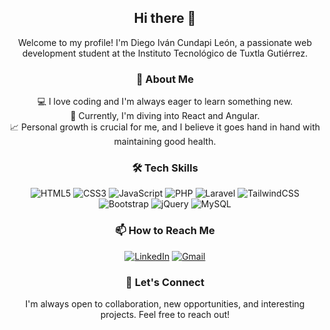 <div align="center">

## Hi there 👋

Welcome to my profile! I'm Diego Iván Cundapi León, a passionate web development student at the Instituto Tecnológico de Tuxtla Gutiérrez.

### 🚀 About Me
💻 I love coding and I'm always eager to learn something new.  
🌱 Currently, I'm diving into React and Angular.  
📈 Personal growth is crucial for me, and I believe it goes hand in hand with maintaining good health.

### 🛠️ Tech Skills
![HTML5](https://img.shields.io/badge/HTML5-E34F26?style=for-the-badge&logo=html5&logoColor=white)
![CSS3](https://img.shields.io/badge/CSS3-1572B6?style=for-the-badge&logo=css3&logoColor=white)
![JavaScript](https://img.shields.io/badge/JavaScript-F7DF1E?style=for-the-badge&logo=javascript&logoColor=black)
![PHP](https://img.shields.io/badge/PHP-777BB4?style=for-the-badge&logo=php&logoColor=white)
![Laravel](https://img.shields.io/badge/Laravel-FF2D20?style=for-the-badge&logo=laravel&logoColor=white)
![TailwindCSS](https://img.shields.io/badge/TailwindCSS-38B2AC?style=for-the-badge&logo=tailwind-css&logoColor=white)
![Bootstrap](https://img.shields.io/badge/Bootstrap-563D7C?style=for-the-badge&logo=bootstrap&logoColor=white)
![jQuery](https://img.shields.io/badge/jQuery-0769AD?style=for-the-badge&logo=jquery&logoColor=white)
![MySQL](https://img.shields.io/badge/MySQL-4479A1?style=for-the-badge&logo=mysql&logoColor=white)

### 📫 How to Reach Me
[![LinkedIn](https://img.shields.io/badge/LinkedIn-0077B5?style=for-the-badge&logo=linkedin&logoColor=white)](https://www.linkedin.com/in/diego-ivan-cundap%C3%AD-le%C3%B3n-167a1328a/)
[![Gmail](https://img.shields.io/badge/Gmail-D14836?style=for-the-badge&logo=gmail&logoColor=white)](mailto:diego_cundapi@hotmail.com)

### 🤝 Let's Connect
I'm always open to collaboration, new opportunities, and interesting projects. Feel free to reach out!

</div>

